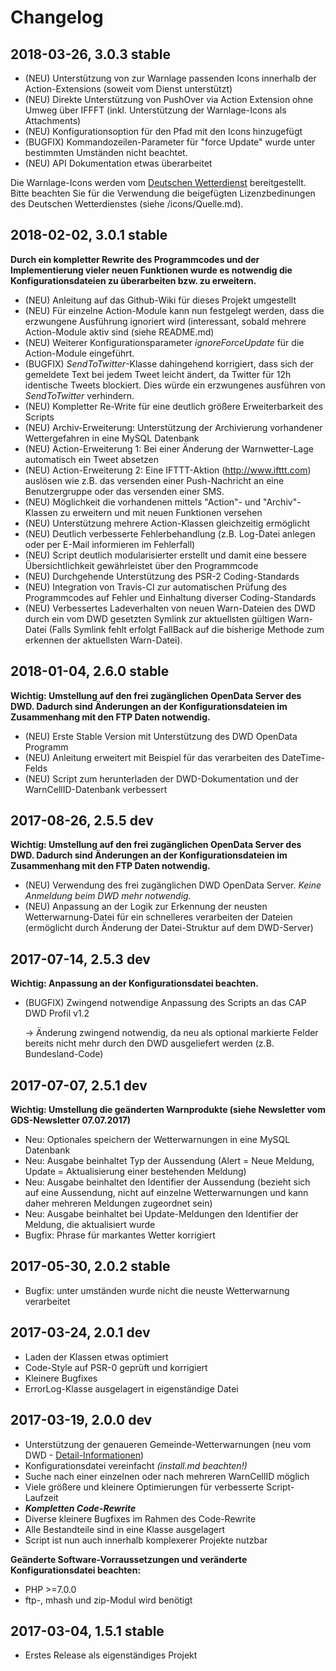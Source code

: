 # Changelog

2018-03-26, 3.0.3 stable
----------

* (NEU) Unterstützung von zur Warnlage passenden Icons innerhalb der Action-Extensions (soweit vom Dienst unterstützt)
* (NEU) Direkte Unterstützung von PushOver via Action Extension ohne Umweg über IFFFT (inkl. Unterstützung der Warnlage-Icons als Attachments)
* (NEU) Konfigurationsoption für den Pfad mit den Icons hinzugefügt
* (BUGFIX) Kommandozeilen-Parameter für "force Update" wurde unter bestimmten Umständen nicht beachtet.
* (NEU) API Dokumentation etwas überarbeitet

Die Warnlage-Icons werden vom [Deutschen Wetterdienst](https://www.dwd.de/DE/wetter/warnungen_aktuell/objekt_einbindung/piktogramm_node.html) bereitgestellt. Bitte beachten Sie für die Verwendung die beigefügten Lizenzbedinungen des Deutschen Wetterdienstes (siehe /icons/Quelle.md). 

2018-02-02, 3.0.1 stable
----------

**Durch ein kompletter Rewrite des Programmcodes und der Implementierung vieler neuen Funktionen wurde es notwendig die Konfigurationsdateien zu überarbeiten bzw. zu erweitern.**

* (NEU) Anleitung auf das Github-Wiki für dieses Projekt umgestellt
* (NEU) Für einzelne Action-Module kann nun festgelegt werden, dass die erzwungene Ausführung ignoriert wird (interessant, sobald mehrere Action-Module aktiv sind (siehe README.md)
* (NEU) Weiterer Konfigurationsparameter *ignoreForceUpdate* für die Action-Module eingeführt.
* (BUGFIX) *SendToTwitter*-Klasse dahingehend korrigiert, dass sich der gemeldete Text bei jedem Tweet leicht ändert, da Twitter für 12h identische Tweets blockiert. Dies würde ein erzwungenes ausführen von *SendToTwitter* verhindern.
* (NEU) Kompletter Re-Write für eine deutlich größere Erweiterbarkeit des Scripts
* (NEU) Archiv-Erweiterung: Unterstützung der Archivierung vorhandener Wettergefahren in eine MySQL Datenbank
* (NEU) Action-Erweiterung 1: Bei einer Änderung der Warnwetter-Lage automatisch ein Tweet absetzen
* (NEU) Action-Erweiterung 2: Eine IFTTT-Aktion (http://www.ifttt.com) auslösen wie z.B. das versenden einer Push-Nachricht an eine Benutzergruppe oder das versenden einer SMS.
* (NEU) Möglichkeit die vorhandenen mittels "Action"- und "Archiv"-Klassen zu erweitern und mit neuen Funktionen versehen
* (NEU) Unterstützung mehrere Action-Klassen gleichzeitig ermöglicht
* (NEU) Deutlich verbesserte Fehlerbehandlung (z.B. Log-Datei anlegen oder per E-Mail informieren im Fehlerfall)
* (NEU) Script deutlich modularisierter erstellt und damit eine bessere Übersichtlichkeit gewährleistet über den Programmcode
* (NEU) Durchgehende Unterstützung des PSR-2 Coding-Standards
* (NEU) Integration von Travis-CI zur automatischen Prüfung des Programmcodes auf Fehler und Einhaltung diverser Coding-Standards
* (NEU) Verbessertes Ladeverhalten von neuen Warn-Dateien des DWD durch ein vom DWD gesetzten Symlink zur aktuellsten gültigen Warn-Datei (Falls Symlink fehlt erfolgt FallBack auf die bisherige Methode zum erkennen der aktuellsten Warn-Datei).

2018-01-04, 2.6.0 stable
----------
**Wichtig: Umstellung auf den frei zugänglichen OpenData Server des DWD. Dadurch sind Änderungen an der Konfigurationsdateien im Zusammenhang mit den FTP Daten notwendig.**

 * (NEU) Erste Stable Version mit Unterstützung des DWD OpenData Programm
 * (NEU) Anleitung erweitert mit Beispiel für das verarbeiten des DateTime-Felds
 * (NEU) Script zum herunterladen der DWD-Dokumentation und der WarnCellID-Datenbank verbessert


2017-08-26, 2.5.5 dev
----------
**Wichtig: Umstellung auf den frei zugänglichen OpenData Server des DWD. Dadurch sind Änderungen an der Konfigurationsdateien im Zusammenhang mit den FTP Daten notwendig.**

* (NEU) Verwendung des frei zugänglichen DWD OpenData Server. *Keine Anmeldung beim DWD mehr notwendig.*
* (NEU) Anpassung an der Logik zur Erkennung der neusten Wetterwarnung-Datei für ein schnelleres verarbeiten der Dateien (ermöglicht durch Änderung der Datei-Struktur auf dem DWD-Server)

2017-07-14, 2.5.3 dev
----------

**Wichtig: Anpassung an der Konfigurationsdatei beachten.**

- (BUGFIX) Zwingend notwendige Anpassung des Scripts an das CAP DWD Profil  v1.2

	-> Änderung zwingend notwendig, da neu als optional markierte Felder bereits nicht mehr durch den DWD ausgeliefert werden (z.B. Bundesland-Code)


2017-07-07, 2.5.1 dev
----------
**Wichtig: Umstellung die geänderten Warnprodukte (siehe Newsletter vom GDS-Newsletter 07.07.2017)**

- Neu: Optionales speichern der Wetterwarnungen in eine MySQL Datenbank
- Neu: Ausgabe beinhaltet Typ der Aussendung (Alert = Neue Meldung, Update = Aktualisierung einer bestehenden Meldung)
- Neu: Ausgabe beinhaltet den Identifier der Aussendung (bezieht sich auf eine Aussendung, nicht auf einzelne Wetterwarnungen und kann daher mehreren Meldungen zugeordnet sein)
- Neu: Ausgabe beinhaltet bei Update-Meldungen den Identifier der Meldung, die aktualisiert wurde
- Bugfix: Phrase für markantes Wetter korrigiert

2017-05-30, 2.0.2 stable
----------
- Bugfix: unter umständen wurde nicht die neuste Wetterwarnung verarbeitet

2017-03-24, 2.0.1 dev
----------
- Laden der Klassen etwas optimiert
- Code-Style auf PSR-0 geprüft und korrigiert
- Kleinere Bugfixes
- ErrorLog-Klasse ausgelagert in eigenständige Datei

2017-03-19, 2.0.0 dev
----------
- Unterstützung der genaueren Gemeinde-Wetterwarnungen (neu vom DWD - [Detail-Informationen](http://www.dwd.de/DE/wetter/warnungen_aktuell/neuerungen/gemeindewarnungen_node.html))
- Konfigurationsdatei vereinfacht *(install.md beachten!)*
- Suche nach einer einzelnen oder nach mehreren WarnCellID möglich
- Viele größere und kleinere Optimierungen für verbesserte Script-Laufzeit
- ***Kompletten Code-Rewrite***
- Diverse kleinere Bugfixes im Rahmen des Code-Rewrite
- Alle Bestandteile sind in eine Klasse ausgelagert
- Script ist nun auch innerhalb komplexerer Projekte nutzbar

**Geänderte Software-Vorraussetzungen und veränderte Konfigurationsdatei beachten:**

- PHP >=7.0.0
- ftp-, mhash und zip-Modul wird benötigt


2017-03-04, 1.5.1 stable
----------
- Erstes Release als eigenständiges Projekt

